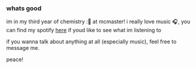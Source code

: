 ### whats good

im in my third year of chemistry ::test_tube: at mcmaster! 
i really love music :headphones:, you can find my spotify [here](https://open.spotify.com/user/31mdceahm3tdsxr7ff2qa7wlcqoy?si=1f9976b9b6124a0a) if youd like to see what im listening to 

if you wanna talk about anything at all (especially music), feel free to message me.

peace!
